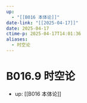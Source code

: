 ```yaml
---
up:
  - "[[B016 本体论]]"
date-link: "[[2025-04-17]]"
date: 2025-04-17
ctime-p: 2025-04-17T14:01:36
aliases:
  - 时空论
---
```


# B016.9 时空论

- up: [[B016 本体论]]
